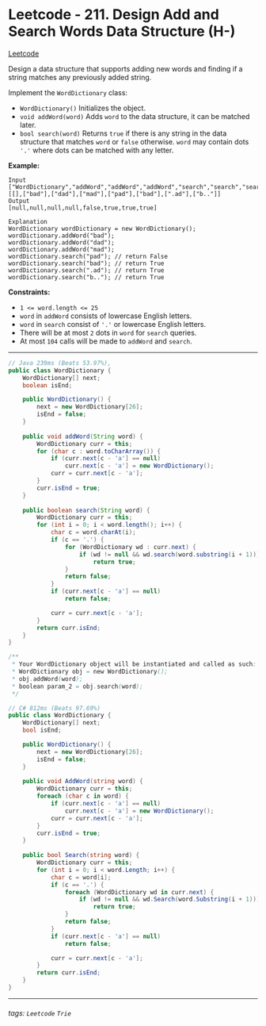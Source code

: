 # Leetcode - 211. Design Add and Search Words Data Structure (H-)

[Leetcode](https://leetcode.com/problems/design-add-and-search-words-data-structure/description/)

Design a data structure that supports adding new words and finding if a string matches any previously added string.

Implement the `WordDictionary` class:

-   `WordDictionary()` Initializes the object.
-   `void addWord(word)` Adds `word` to the data structure, it can be matched later.
-   `bool search(word)` Returns `true` if there is any string in the data structure that matches `word` or `false` otherwise. `word` may contain dots `'.'` where dots can be matched with any letter.

**Example:**
```
Input
["WordDictionary","addWord","addWord","addWord","search","search","search","search"]
[[],["bad"],["dad"],["mad"],["pad"],["bad"],[".ad"],["b.."]]
Output
[null,null,null,null,false,true,true,true]

Explanation
WordDictionary wordDictionary = new WordDictionary();
wordDictionary.addWord("bad");
wordDictionary.addWord("dad");
wordDictionary.addWord("mad");
wordDictionary.search("pad"); // return False
wordDictionary.search("bad"); // return True
wordDictionary.search(".ad"); // return True
wordDictionary.search("b.."); // return True
```
**Constraints:**

-   `1 <= word.length <= 25`
-   `word` in `addWord` consists of lowercase English letters.
-   `word` in `search` consist of `'.'` or lowercase English letters.
-   There will be at most `2` dots in `word` for `search` queries.
-   At most `104` calls will be made to `addWord` and `search`.

---
```java
// Java 239ms (Beats 53.97%), 
public class WordDictionary {
    WordDictionary[] next;
    boolean isEnd;

    public WordDictionary() {
        next = new WordDictionary[26];
        isEnd = false;
    }
    
    public void addWord(String word) {
        WordDictionary curr = this;
        for (char c : word.toCharArray()) {
            if (curr.next[c - 'a'] == null)
                curr.next[c - 'a'] = new WordDictionary();
            curr = curr.next[c - 'a'];
        }
        curr.isEnd = true;
    }
    
    public boolean search(String word) {
        WordDictionary curr = this;
        for (int i = 0; i < word.length(); i++) {
            char c = word.charAt(i);
            if (c == '.') {
                for (WordDictionary wd : curr.next) {
                    if (wd != null && wd.search(word.substring(i + 1)))
                        return true;
                }
                return false;
            }
            if (curr.next[c - 'a'] == null)
                return false;

            curr = curr.next[c - 'a'];
        }
        return curr.isEnd;
    }
}

/**
 * Your WordDictionary object will be instantiated and called as such:
 * WordDictionary obj = new WordDictionary();
 * obj.addWord(word);
 * boolean param_2 = obj.search(word);
 */
```

```csharp
// C# 812ms (Beats 97.69%)
public class WordDictionary {
    WordDictionary[] next;
    bool isEnd;

    public WordDictionary() {
        next = new WordDictionary[26];
        isEnd = false;
    }
    
    public void AddWord(string word) {
        WordDictionary curr = this;
        foreach (char c in word) {
            if (curr.next[c - 'a'] == null)
                curr.next[c - 'a'] = new WordDictionary();
            curr = curr.next[c - 'a'];
        }
        curr.isEnd = true;
    }
    
    public bool Search(string word) {
        WordDictionary curr = this;
        for (int i = 0; i < word.Length; i++) {
            char c = word[i];
            if (c == '.') {
                foreach (WordDictionary wd in curr.next) {
                    if (wd != null && wd.Search(word.Substring(i + 1)))
                        return true;
                }
                return false;
            }
            if (curr.next[c - 'a'] == null)
                return false;

            curr = curr.next[c - 'a'];
        }
        return curr.isEnd;
    }
}
```
---

###### tags: `Leetcode` `Trie`